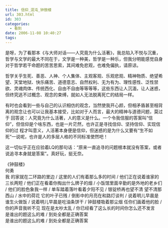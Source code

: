 ```yaml
---
title: 信仰_混沌_钟鼓楼
url: 303.html
id: 303
categories:
  - 看到
date: 2006-11-08 10:40:27
tags:
---
```


是呀，为了看那本《与大师对话——人究竟为什么活著》，我总陷入不悦与沉重，哲学与文学的最大不同在于，文学是一种美，哲学是一种乐，但我分明能感觉自身对于哲学若干命题的苦苦思索，其间难免悲观，也难免偏执，请原谅。  
  
哲学关乎生死、善恶、人神、个人集体、主观客观、乐观悲观、精神物质、绝望希望、天堂地狱、快乐痛苦、道德意志、自然权利、无为有为、理性感性、泛性禁欲、灵魂肉体、传统西化、自由不自由等等等等，这些东西让人沉湎，让人迷惑，但终究逃不过概念、观念的束缚，就如人无法脱离死亡的结局一样。  
  
有时也会看到一些与自己的认识相仿的观念，当然使我开心颜，但相矛盾甚至相背离的观念让也可以让我基本接受，比如对于人而言，最大的精神与道德问题，莫过于 回答说：人究竟为什么活著，人的意义是什么。一个令我信服的答案叫“信仰”，但信仰是个啥东西，也是一片茫然，也许正是寻找信仰、坚持信仰、实现信仰的过 程才叫意义，人活著本身便是信仰，但迷惑的是为什么又要有“生不如死”一说呢，也许是人的多层人格的不同标准使然吧！  
  
这一切似乎正在应验着LQ的那句话：“原来一直追寻的问题根本就没有答案，或者说追寻本身就是答案”。真好玩，挺无奈。  
  
  
《钟鼓楼》  
何勇  
我 的家就在二环路的里边 / 这里的人们有着那么多的时间 / 他们正在说着谁家的三长两短 / 他们正在看着你掏出什么牌子的烟 / 小饭馆里面辛勤的是外地的老乡们 / 他们的脸色象我一样 / 单车踏着落叶看着夕阳不见 / 银锭桥再也望不清 望不清那西山 / 水中的荷花 它的叶子已残 / 倒影中的月亮在和路灯谈判 / 说着明儿早晨是谁生火做饭 / 说着明儿早晨是吃油条饼干 / 钟鼓楼吸着那尘烟 任你们画着他的脸 / 你的声音我听不见 现在是太吵太乱 / 你已经看了这么长的时间你怎么还不发言  
是谁出的题这么的难 / 到处全都是正确答案  
是谁出的题这么的难 / 到处全都是正确答案